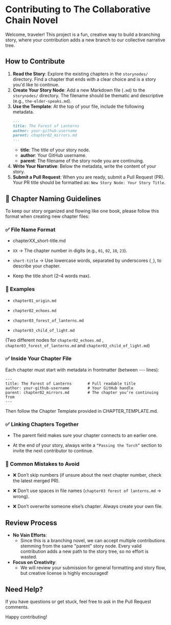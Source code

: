 # Contributing to The Collaborative Chain Novel

Welcome, traveler! This project is a fun, creative way to build a branching story, where your contribution adds a new branch to our collective narrative tree.

## How to Contribute
1.  **Read the Story**: Explore the existing chapters in the `storynodes/` directory. Find a chapter that ends with a clear choice and is a story you'd like to continue.
2.  **Create Your Story Node**: Add a new Markdown file (`.md`) to the `storynodes/` directory. The filename should be thematic and descriptive (e.g., `the-elder-speaks.md`).
3.  **Use the Template**: At the top of your file, include the following metadata.
    ```markdown
    ---
    title: The Forest of Lanterns
    author: your-github-username
    parent: chapter02_mirrors.md
    ---
    ```
    *   **title**: The title of your story node.
    *   **author**: Your GitHub username.
    *   **parent**: The filename of the story node you are continuing.
4.  **Write Your Narrative**: Below the metadata, write the content of your story.
5.  **Submit a Pull Request**: When you are ready, submit a Pull Request (PR). Your PR title should be formatted as: `New Story Node: Your Story Title`.

## 📂 Chapter Naming Guidelines

To keep our story organized and flowing like one book, please follow this format when creating new chapter files:

### ✅ File Name Format
- chapterXX_short-title.md


- `XX` → The chapter number in digits (e.g., `01`, `02`, `10`, `23`).

- `short-title` → Use lowercase words, separated by underscores (`_`), to describe your chapter.

- Keep the title short (2–4 words max).

### 📝 Examples

- `chapter01_origin.md`

- `chapter02_echoes.md`

- `chapter03_forest_of_lanterns.md`

- `chapter03_child_of_light.md` 

(Two different nodes for `chapter02_echoes.md` , `chapter03_forest_of_lanterns.md`
and `chapter03_child_of_light.md`)

### ✅ Inside Your Chapter File

Each chapter must start with metadata in frontmatter (between --- lines):

```
---
title: The Forest of Lanterns       # Full readable title
author: your-github-username        # Your GitHub handle
parent: chapter02_mirrors.md        # The chapter you’re continuing from
---

```


Then follow the Chapter Template provided in CHAPTER_TEMPLATE.md.

### ✅ Linking Chapters Together

- The parent field makes sure your chapter connects to an earlier one.

- At the end of your story, always write a `“Passing the Torch”` section to invite the next contributor to continue.

### 🚫 Common Mistakes to Avoid

- ❌ Don’t skip numbers (if unsure about the next chapter number, check the latest merged PR).

- ❌ Don’t use spaces in file names (`chapter03 forest of lanterns.md` → wrong).

- ❌ Don’t overwrite someone else’s chapter. Always create your own file.

## Review Process
*   **No Vain Efforts**:
      - Since this is a branching novel, we can accept multiple contributions stemming from the same "parent" story node. Every valid contribution adds a new path to the story tree, so no effort is wasted.
*   **Focus on Creativity**:
      - We will review your submission for general formatting and story flow, but creative license is highly encouraged!

## Need Help?
If you have questions or get stuck, feel free to ask in the Pull Request comments.

Happy contributing!